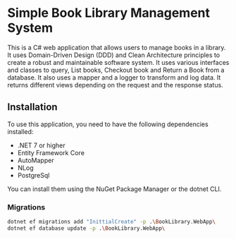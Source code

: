 
# Simple Book Library Management System

This is a C# web application that allows users to manage books in a library. It uses Domain-Driven Design (DDD) and Clean Architecture principles to create a robust and maintainable software system.
It uses various interfaces and classes to query, List books, Checkout book and Return a Book from a database. It also uses a mapper and a logger to transform and log data. It returns different views depending on the request and the response status.

## Installation

To use this application, you need to have the following dependencies installed:

- .NET 7 or higher
- Entity Framework Core
- AutoMapper
- NLog
- PostgreSql

You can install them using the NuGet Package Manager or the dotnet CLI.


### Migrations
```bash
dotnet ef migrations add "InittialCreate" -p .\BookLibrary.WebApp\
dotnet ef database update -p .\BookLibrary.WebApp\


